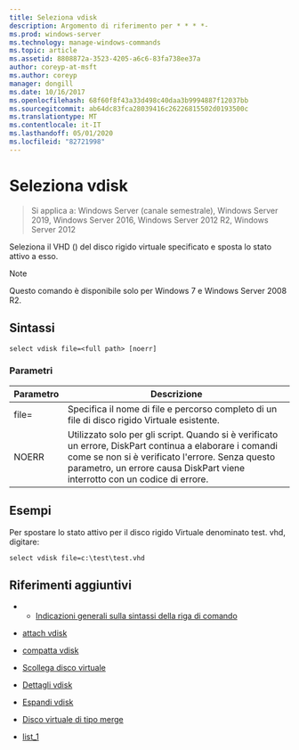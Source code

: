 ```yaml
---
title: Seleziona vdisk
description: Argomento di riferimento per * * * *-
ms.prod: windows-server
ms.technology: manage-windows-commands
ms.topic: article
ms.assetid: 8808872a-3523-4205-a6c6-83fa738ee37a
author: coreyp-at-msft
ms.author: coreyp
manager: dongill
ms.date: 10/16/2017
ms.openlocfilehash: 68f60f8f43a33d498c40daa3b9994887f12037bb
ms.sourcegitcommit: ab64dc83fca28039416c26226815502d0193500c
ms.translationtype: MT
ms.contentlocale: it-IT
ms.lasthandoff: 05/01/2020
ms.locfileid: "82721998"
---
```

# <a name="select-vdisk"></a>Seleziona vdisk

> Si applica a: Windows Server (canale semestrale), Windows Server 2019, Windows Server 2016, Windows Server 2012 R2, Windows Server 2012

Seleziona il VHD \(\) del disco rigido virtuale specificato e sposta lo stato attivo a esso.  
  
> [!NOTE]  
> Questo comando è disponibile solo per Windows 7 e Windows Server 2008 R2.  
  
## <a name="syntax"></a>Sintassi  
  
```  
select vdisk file=<full path> [noerr]  
```  
  
### <a name="parameters"></a>Parametri  
  
|Parametro|Descrizione|  
|-------|--------|  
|file\=<full path>|Specifica il nome di file e percorso completo di un file di disco rigido Virtuale esistente.|  
|NOERR|Utilizzato solo per gli script. Quando si è verificato un errore, DiskPart continua a elaborare i comandi come se non si è verificato l'errore. Senza questo parametro, un errore causa DiskPart viene interrotto con un codice di errore.|  
  
## <a name="examples"></a>Esempi  
Per spostare lo stato attivo per il disco rigido Virtuale denominato test. vhd, digitare:  
  
```  
select vdisk file=c:\test\test.vhd  
```  
  
## <a name="additional-references"></a>Riferimenti aggiuntivi  
  
-   - [Indicazioni generali sulla sintassi della riga di comando](command-line-syntax-key.md)  
  
-   [attach vdisk](attach-vdisk.md)  
  
-   [compatta vdisk](compact-vdisk.md)  
  
  
  
-   [Scollega disco virtuale](detach-vdisk.md)  
  
-   [Dettagli vdisk](detail-vdisk.md)  
  
-   [Espandi vdisk](expand-vdisk.md)  
  
-   [Disco virtuale di tipo merge](merge-vdisk.md)  
  
-   [list_1](list_1.md)  
  

